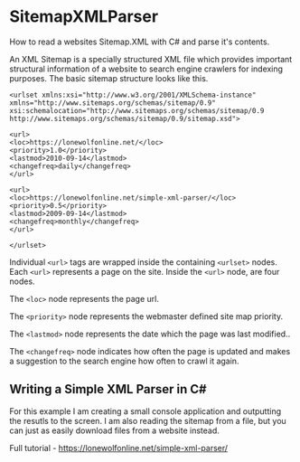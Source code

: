# SitemapXMLParser

How to read a websites Sitemap.XML with C# and parse it's contents.

An XML Sitemap is a specially structured XML file which provides important structural information of a website to search engine crawlers for indexing purposes. The basic sitemap structure looks like this.

```
<urlset xmlns:xsi="http://www.w3.org/2001/XMLSchema-instance" xmlns="http://www.sitemaps.org/schemas/sitemap/0.9" xsi:schemalocation="http://www.sitemaps.org/schemas/sitemap/0.9 http://www.sitemaps.org/schemas/sitemap/0.9/sitemap.xsd">

<url>
<loc>https://lonewolfonline.net/</loc>
<priority>1.0</priority>
<lastmod>2010-09-14</lastmod>
<changefreq>daily</changefreq>
</url>

<url>
<loc>https://lonewolfonline.net/simple-xml-parser/</loc>
<priority>0.5</priority>
<lastmod>2009-09-14</lastmod>
<changefreq>monthly</changefreq>
</url>

</urlset>
```

Individual <code>&lt;url&gt;</code> tags are wrapped inside the containing <code>&lt;urlset&gt;</code> nodes.  Each <code>&lt;url&gt;</code> represents a page on the site. Inside the <code>&lt;url&gt;</code> node, are four nodes.

The <code>&lt;loc&gt;</code> node represents the page url.

The <code>&lt;priority&gt;</code> node represents the webmaster defined site map priority.

The <code>&lt;lastmod&gt;</code> node represents the date which the page was last modified..

The <code>&lt;changefreq&gt;</code> node indicates how often the page is updated and makes a suggestion to the search engine how often to crawl it again.

## Writing a Simple XML Parser in C#

For this example I am creating a small console application and outputting the resutls to the screen. I am also reading the sitemap from a file, but you can just as easily download files from a website instead.

Full tutorial - https://lonewolfonline.net/simple-xml-parser/
